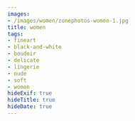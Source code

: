 ```yaml
---
images:
- /images/women/zonephotos-women-1.jpg
title: women
tags:
- fineart
- black-and-white
- boudoir
- delicate
- lingerie
- nude
- soft
- women
hideExif: true
hideTitle: true
hideDate: true
---
```


